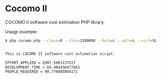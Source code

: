 # Cocomo II


COCOMO II software cost estimation PHP library.


Usage example:

```bash
$ php cocomo.php --class=O --sloc=1300000 --data=L --cplx=L --virt=VL --turn=VL --acap=VL --aexp=H --lexp=H --modp=VL


This is COCOMO II software cost estimation script.

EFFORT_APPLIED = 6307.5663137527
DEVELOPMENT_TIME = 69.484430477665
PEOPLE_REQUIRED = 90.776685804171
```
